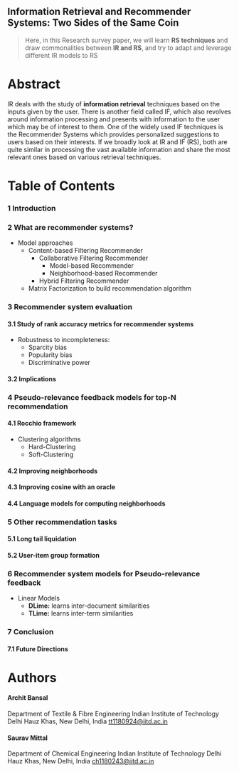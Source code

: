 ## Information Retrieval and Recommender Systems: Two Sides of the Same Coin
> Here, in this Research survey paper, we will learn **RS techniques** and draw commonalities between **IR and RS**, and try to adapt and leverage different IR models to RS

# Abstract

IR deals with the study of **information retrieval** techniques based on the inputs given by the user. There is another field called IF, which also revolves around information processing and presents with information to the user which may be of interest to them. One of the widely used IF techniques is the Recommender Systems which provides personalized suggestions to users based on their interests. If we broadly look at IR and IF (RS), both are quite similar in processing the vast available information and share the most relevant ones based on various retrieval techniques. 


# Table of Contents
### 1 Introduction
### 2 What are recommender systems?
* Model approaches
	* Content-based Filtering Recommender
		* Collaborative Filtering Recommender
			* Model-based Recommender
			* Neighborhood-based Recommender
		* Hybrid Filtering Recommender
	* Matrix Factorization to build recommendation algorithm
### 3 Recommender system evaluation
#### 3.1 Study of rank accuracy metrics for recommender systems
* Robustness to incompleteness:
	* Sparcity bias
	* Popularity bias
	* Discriminative power
#### 3.2 Implications
### 4 Pseudo-relevance feedback models for top-N recommendation
#### 4.1 Rocchio framework
* Clustering algorithms
	* Hard-Clustering
	* Soft-Clustering
#### 4.2 Improving neighborhoods
#### 4.3 Improving cosine with an oracle
#### 4.4 Language models for computing  neighborhoods
### 5 Other recommendation tasks
#### 5.1 Long tail liquidation
#### 5.2 User-item group formation
### 6 Recommender system models for Pseudo-relevance feedback
* Linear Models
	* **DLime:** learns inter-document similarities 
	* **TLime:** learns inter-term similarities 

### 7 Conclusion
#### 7.1 Future Directions


# Authors
#### Archit Bansal
Department of Textile & Fibre Engineering
Indian Institute of Technology Delhi
Hauz Khas, New Delhi, India
tt1180924@iitd.ac.in
#### Saurav Mittal
Department of Chemical Engineering
Indian Institute of Technology Delhi
Hauz Khas, New Delhi, India
ch1180243@iitd.ac.in